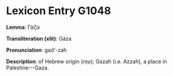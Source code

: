 # Lexicon Entry G1048

**Lemma**: Γάζα

**Transliteration (xlit)**: Gáza

**Pronunciation**: gad'-zah

**Description**:
of Hebrew origin (עַזָּה); Gazah (i.e. Azzah), a place in Palestine:--Gaza.
